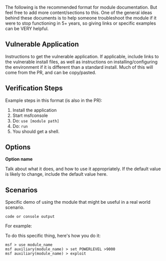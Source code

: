 The following is the recommended format for module documentation.
But feel free to add more content/sections to this.
One of the general ideas behind these documents is to help someone troubleshoot the module if it were to stop
functioning in 5+ years, so giving links or specific examples can be VERY helpful.

## Vulnerable Application

  Instructions to get the vulnerable application.  If applicable, include links to the vulnerable install files,
  as well as instructions on installing/configuring the environment if it is different than a standard install.
  Much of this will come from the PR, and can be copy/pasted.

## Verification Steps

  Example steps in this format (is also in the PR):

  1. Install the application
  2. Start msfconsole
  3. Do: ```use [module path]```
  4. Do: ```run```
  5. You should get a shell.

## Options

  **Option name**

  Talk about what it does, and how to use it appropriately.  If the default value is likely to change, include the default value here.

## Scenarios

  Specific demo of using the module that might be useful in a real world scenario.

  ```
  code or console output
  ```

  For example:

  To do this specific thing, here's how you do it:

  ```
  msf > use module_name
  msf auxiliary(module_name) > set POWERLEVEL >9000
  msf auxiliary(module_name) > exploit
  ```